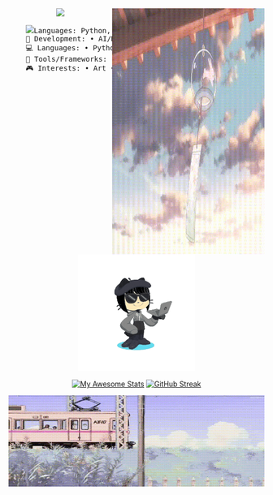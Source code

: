 <div align="center">
<img src="https://readme-typing-svg.demolab.com?font=Fira+Code&size=25&pause=1000&color=E3DAFF&center=true&multiline=true&repeat=false&random=false&width=700&height=100&lines=Hi%2C+there!+I'm+Saumya+Singh.;A+devotee+of++the+artistic+realm+%26++tech." width="70%" />
<img src="https://github.com/SaumyaSingh-29/SaumyaSingh-29/blob/main/assets/wind%20chime.gif" height="485" width="300" align="right"/>
<pre>
    <img src="https://media.giphy.com/media/VgCDAzcKvsR6OM0uWg/giphy.gif" width="20">Languages: Python, C++, Html, CSS, Javascript 
    💼 Development: • AI/ML • Full Stack
    💻 Languages: • Python • C++ • HTML • CSS • Javascript 
    📖 Tools/Frameworks: • Tensorflow •AWS • HuggingFace • Tableau
    🎮 Interests: • Art • Anime • Code • Writing
</pre>
<img src="https://github.com/SaumyaSingh-29/SaumyaSingh-29/blob/main/assets/octocat-revolving.gif" height="230"/>

[![My Awesome Stats](https://awesome-github-stats.azurewebsites.net/user-stats/SaumyaSingh-29?cardType=github&theme=nightowl&preferLogin=false)](https://git.io/awesome-stats-card) 
[![GitHub Streak](https://github-readme-streak-stats.herokuapp.com?user=SaumyaSingh-29&theme=nightowl&card_height=198)](https://git.io/streak-stats)
</div>    

<img src="https://github.com/SaumyaSingh-29/SaumyaSingh-29/blob/main/assets/bullet.gif"  height="180" width="1060"/>
